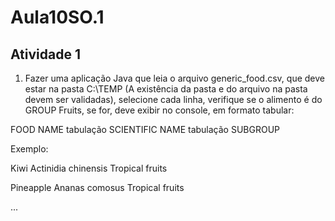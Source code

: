 # Aula10SO.1
## Atividade 1

1) Fazer uma aplicação Java que leia o arquivo generic_food.csv, que deve estar na pasta C:\TEMP (A existência da pasta e do arquivo na pasta devem ser validadas), selecione cada linha, verifique se o alimento é do GROUP Fruits, se for, deve exibir no console, em formato tabular:

FOOD NAME tabulação SCIENTIFIC NAME tabulação SUBGROUP

Exemplo:

Kiwi           Actinidia chinensis     Tropical fruits

Pineapple      Ananas comosus          Tropical fruits

...
